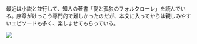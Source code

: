 最近は小説と並行して、知人の著書「愛と孤独のフォルクローレ」を読んでいる。序章がけっこう専門的で難しかったのだが、本文に入ってからは親しみやすいエピソードも多く、楽しませてもらっている。

![](https://photos.apkas.net/medium/202501/20250117-210819.webp)
